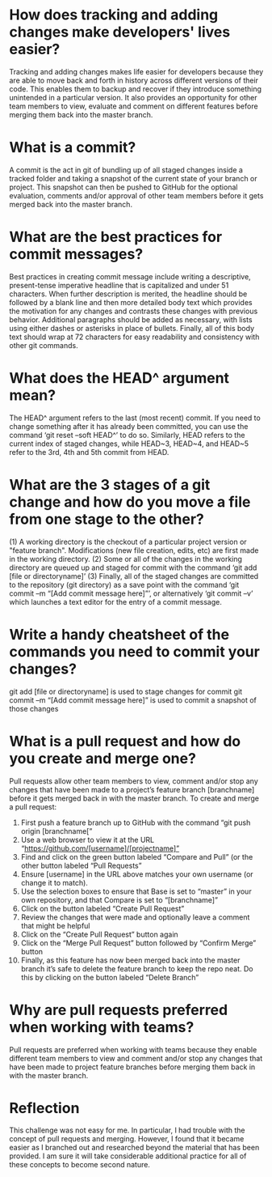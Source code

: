 # How does tracking and adding changes make developers' lives easier?
Tracking and adding changes makes life easier for developers because they are able to move back and forth in history across different versions of their code. This enables them to backup and recover if they introduce something unintended in a particular version. It also provides an opportunity for other team members to view, evaluate and comment on different features before merging them back into the master branch.

# What is a commit?
A commit is the act in git of bundling up of all staged changes inside a tracked folder and taking a snapshot of the current state of your branch or project. This snapshot can then be pushed to GitHub for the optional evaluation, comments and/or approval of other team members before it gets merged back into the master branch.

# What are the best practices for commit messages?
Best practices in creating commit message include writing a descriptive, present-tense imperative headline that is capitalized and under 51 characters. When further description is merited, the headline should be followed by a blank line and then more detailed body text which provides the motivation for any changes and contrasts these changes with previous behavior. Additional paragraphs should be added as necessary, with lists using either dashes or asterisks in place of bullets. Finally, all of this body text should wrap at 72 characters for easy readability and consistency with other git commands.

# What does the HEAD^ argument mean?
The HEAD^ argument refers to the last (most recent) commit. If you need to change something after it has already been committed, you can use the command ‘git reset –soft HEAD^’ to do so.
Similarly, HEAD refers to the current index of staged changes, while HEAD~3, HEAD~4, and HEAD~5 refer to the 3rd, 4th and 5th commit from HEAD.

# What are the 3 stages of a git change and how do you move a file from one stage to the other?
(1) A working directory is the checkout of a particular project version or "feature branch". Modifications (new file creation, edits, etc) are first made in the working directory. (2) Some or all of the changes in the working directory are queued up and staged for commit with the command ‘git add [file or directoryname]’ (3) Finally, all of the staged changes are committed to the repository (git directory) as a save point with the command ‘git commit –m “[Add commit message here]”’, or alternatively ‘git commit –v’ which launches a text editor for the entry of a commit message.

# Write a handy cheatsheet of the commands you need to commit your changes?
git add [file or directoryname] is used to stage changes for commit
git commit –m “[Add commit message here]” is used to commit a snapshot of those changes

# What is a pull request and how do you create and merge one?
Pull requests allow other team members to view, comment and/or stop any changes that have been made to a project’s feature branch [branchname] before it gets merged back in with the master branch. To create and merge a pull request:
  1. First push a feature branch up to GitHub with the command “git push origin [branchname[”
  2. Use a web browser to view it at the URL “https://github.com/[username]/[projectname]”
  3. Find and click on the green button labeled “Compare and Pull” (or the other button labeled “Pull Requests”
  4. Ensure [username] in the URL above matches your own username (or change it to match).
  5. Use the selection boxes to ensure that Base is set to “master” in your own repository, and that Compare is set to “[branchname]”
  6. Click on the button labeled “Create Pull Request”
  7. Review the changes that were made and optionally leave a comment that might be helpful
  8. Click on the “Create Pull Request” button again
  9. Click on the “Merge Pull Request” button followed by “Confirm Merge” button
  10. Finally, as this feature has now been merged back into the master branch it’s safe to delete the feature branch to keep the repo neat. Do this by clicking on the button labeled “Delete Branch”

# Why are pull requests preferred when working with teams?
Pull requests are preferred when working with teams because they enable different team members to view and comment and/or stop any changes that have been made to project feature branches before merging them back in with the master branch.

# Reflection
This challenge was not easy for me. In particular, I had trouble with the concept of pull requests and merging. However, I found that it became easier as I branched out and researched beyond the material that has been provided. I am sure it will take considerable additional practice for all of these concepts to become second nature.
